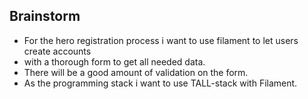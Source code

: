 ## Brainstorm

- For the hero registration process i want to use filament to let users create accounts
- with a thorough form to get all needed data.
- There will be a good amount of validation on the form.
- As the programming stack i want to use TALL-stack with Filament.
